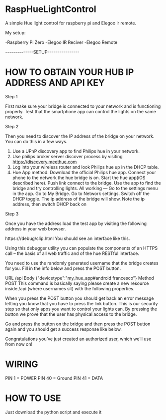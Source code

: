 # RaspHueLightControl
A simple Hue light control for raspberry pi and Elegoo ir remote.

My setup:

  -Raspberry Pi Zero
  -Elegoo IR Reciver
  -Elegoo Remote
  

--------------SETUP----------------

# HOW TO OBTAIN YOUR HUB IP ADDRESS AND API KEY

Step 1

First make sure your bridge is connected to your network and is functioning properly. Test that the smartphone app can control the lights on the same network.

Step 2

Then you need to discover the IP address of the bridge on your network. You can do this in a few ways.

1. Use a UPnP discovery app to find Philips hue in your network.
2. Use philips broker server discover process by visiting https://discovery.meethue.com
3. Log into your wireless router and look Philips hue up in the DHCP table.
4. Hue App method: Download the official Philips hue app. Connect your phone to the network the hue bridge is on. Start the hue app(iOS described here). Push link connect to the bridge. Use the app to find the bridge and try controlling lights. All working — Go to the settings menu in the app. Go to My Bridge. Go to Network settings. Switch off the DHCP toggle. The ip address of the bridge will show. Note the ip address, then switch DHCP back on

Step 3

Once you have the address load the test app by visiting the following address in your web browser.

https://<bridge ip address>/debug/clip.html
You should see an interface like this.

Using this debugger utility you can populate the components of an HTTPS call – the basis of all web traffic and of the hue RESTful interface.

You need to use the randomly generated username that the bridge creates for you. Fill in the info below and press the POST button.

URL	/api
Body	{"devicetype":"my_hue_app#android francesco"}
Method	POST
This command is basically saying please create a new resource inside /api (where usernames sit) with the following properties.

When you press the POST button you should get back an error message letting you know that you have to press the link button. This is our security step so that only apps you want to control your lights can. By pressing the button we prove that the user has physical access to the bridge.

Go and press the button on the bridge and then press the POST button again and you should get a success response like below.


Congratulations you’ve just created an authorized user, which we’ll use from now on!


# WIRING

PIN 1 = POWER
PIN 40 = Ground
PIN 41 = DATA


# HOW TO USE

Just download the python script and execute it
